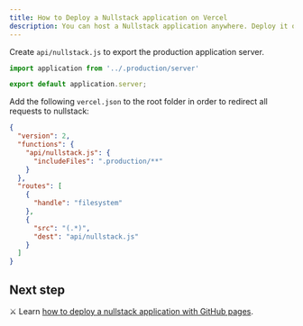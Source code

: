 ```yaml
---
title: How to Deploy a Nullstack application on Vercel
description: You can host a Nullstack application anywhere. Deploy it on Vercel, Heroku, AWS, Azure, GitHub pages, or anywhere else.
---
```


Create `api/nullstack.js` to export the production application server.

```js
import application from '../.production/server'

export default application.server;
```

Add the following `vercel.json` to the root folder in order to redirect all requests to nullstack:

```json
{
  "version": 2,
  "functions": {
    "api/nullstack.js": {
      "includeFiles": ".production/**"
    }
  },
  "routes": [
    {
      "handle": "filesystem"
    },
    {
      "src": "(.*)",
      "dest": "api/nullstack.js"
    }
  ]
}
```

## Next step

⚔ Learn [how to deploy a nullstack application with GitHub pages](/how-to-deploy-to-github-pages).